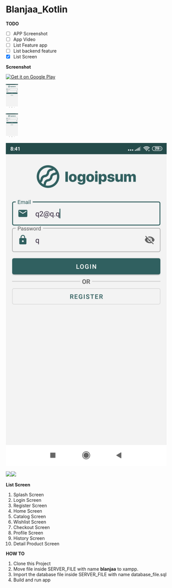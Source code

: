 # Blanjaa_Kotlin


**TODO**

- [ ] APP Screenshot
- [ ] App Video
- [ ] List Feature app
- [ ] List backend feature
- [x] List Screen

**Screenshot**


<a href='https://play.google.com/store/apps/details?id=org.thoughtcrime.securesms&pcampaignid=MKT-Other-global-all-co-prtnr-py-PartBadge-Mar2515-1'><img alt='Get it on Google Play' src='https://play.google.com/intl/en_us/badges/images/generic/en_badge_web_generic.png' height='80px'/></a>


<a href='https://github.com/Irpan98/blanjaa_Kotlin/blob/master/SCREENSHOOT/1.jpg'><img alt='Get it on Google Play' src='https://github.com/Irpan98/blanjaa_Kotlin/blob/master/SCREENSHOOT/1.jpg' height='75'/></a>

<a href='https://github.com/Irpan98/blanjaa_Kotlin/blob/master/SCREENSHOOT/1.jpg'><img alt='Get it on Google Play' src='https://github.com/Irpan98/blanjaa_Kotlin/blob/master/SCREENSHOOT/1.jpg' height='75'/></a>

![ss](https://github.com/Irpan98/blanjaa_Kotlin/blob/master/SCREENSHOOT/1.jpg)

<a href="https://play.google.com/store/apps/details?id=com.owncloud.android"><img src="https://play.google.com/intl/en_us/badges/images/generic/en_badge_web_generic.png" height="75"></a><a href="https://f-droid.org/packages/com.owncloud.android/"><img src="https://f-droid.org/badge/get-it-on.png" height="75"></a>




**List Screen**

1. Splash Screen
2. Login Screen
3. Register Screen
4. Home Screen
5. Catalog Screen
6. Wishlist Screen
7. Checkout Screen
8. Profile Screen
9. History Screen
10. Detail Product Screen

**HOW TO**

1. Clone this Project
2. Move file inside SERVER_FILE with name **blanjaa** to xampp.
3. Import the database file inside SERVER_FILE with name database_file.sql
4. Build and run app